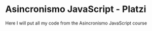 # Asincronismo JavaScript - Platzi

Here I will put all my code from the Asincronismo JavaScript course